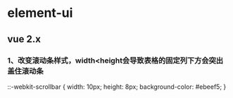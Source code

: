 # element-ui

## vue 2.x

### 1、改变滚动条样式，width<height会导致表格的固定列下方会突出盖住滚动条

::-webkit-scrollbar {
  width: 10px;
  height: 8px;
  background-color: #ebeef5;
}
